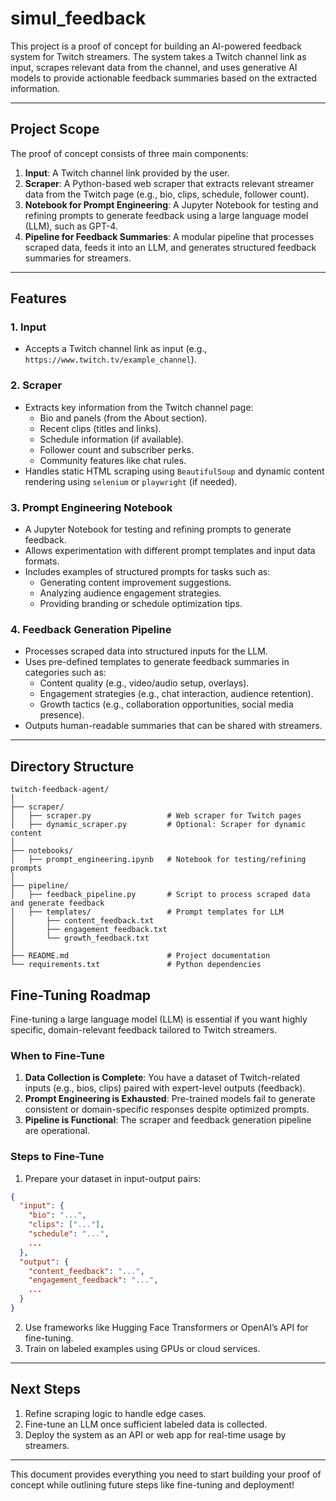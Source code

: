 # simul_feedback

This project is a proof of concept for building an AI-powered feedback system for Twitch streamers. The system takes a Twitch channel link as input, scrapes relevant data from the channel, and uses generative AI models to provide actionable feedback summaries based on the extracted information.

---

## **Project Scope**

The proof of concept consists of three main components:

1. **Input**: A Twitch channel link provided by the user.
2. **Scraper**: A Python-based web scraper that extracts relevant streamer data from the Twitch page (e.g., bio, clips, schedule, follower count).
3. **Notebook for Prompt Engineering**: A Jupyter Notebook for testing and refining prompts to generate feedback using a large language model (LLM), such as GPT-4.
4. **Pipeline for Feedback Summaries**: A modular pipeline that processes scraped data, feeds it into an LLM, and generates structured feedback summaries for streamers.

---

## **Features**

### **1. Input**
- Accepts a Twitch channel link as input (e.g., `https://www.twitch.tv/example_channel`).

### **2. Scraper**
- Extracts key information from the Twitch channel page:
  - Bio and panels (from the About section).
  - Recent clips (titles and links).
  - Schedule information (if available).
  - Follower count and subscriber perks.
  - Community features like chat rules.
- Handles static HTML scraping using `BeautifulSoup` and dynamic content rendering using `selenium` or `playwright` (if needed).

### **3. Prompt Engineering Notebook**
- A Jupyter Notebook for testing and refining prompts to generate feedback.
- Allows experimentation with different prompt templates and input data formats.
- Includes examples of structured prompts for tasks such as:
  - Generating content improvement suggestions.
  - Analyzing audience engagement strategies.
  - Providing branding or schedule optimization tips.

### **4. Feedback Generation Pipeline**
- Processes scraped data into structured inputs for the LLM.
- Uses pre-defined templates to generate feedback summaries in categories such as:
  - Content quality (e.g., video/audio setup, overlays).
  - Engagement strategies (e.g., chat interaction, audience retention).
  - Growth tactics (e.g., collaboration opportunities, social media presence).
- Outputs human-readable summaries that can be shared with streamers.

---

## **Directory Structure**

```
twitch-feedback-agent/
│
├── scraper/
│   ├── scraper.py                 # Web scraper for Twitch pages
│   ├── dynamic_scraper.py         # Optional: Scraper for dynamic content
│
├── notebooks/
│   ├── prompt_engineering.ipynb   # Notebook for testing/refining prompts
│
├── pipeline/
│   ├── feedback_pipeline.py       # Script to process scraped data and generate feedback
│   ├── templates/                 # Prompt templates for LLM
│       ├── content_feedback.txt
│       ├── engagement_feedback.txt
│       └── growth_feedback.txt
│
├── README.md                      # Project documentation
└── requirements.txt               # Python dependencies
```

## **Fine-Tuning Roadmap**

Fine-tuning a large language model (LLM) is essential if you want highly specific, domain-relevant feedback tailored to Twitch streamers.

### **When to Fine-Tune**
1. **Data Collection is Complete**: You have a dataset of Twitch-related inputs (e.g., bios, clips) paired with expert-level outputs (feedback).
2. **Prompt Engineering is Exhausted**: Pre-trained models fail to generate consistent or domain-specific responses despite optimized prompts.
3. **Pipeline is Functional**: The scraper and feedback generation pipeline are operational.

### **Steps to Fine-Tune**
1. Prepare your dataset in input-output pairs:
```json
{
  "input": {
    "bio": "...",
    "clips": ["..."],
    "schedule": "...",
    ...
  },
  "output": {
    "content_feedback": "...",
    "engagement_feedback": "...",
    ...
  }
}
```
2. Use frameworks like Hugging Face Transformers or OpenAI’s API for fine-tuning.
3. Train on labeled examples using GPUs or cloud services.

---

## **Next Steps**

1. Refine scraping logic to handle edge cases.
2. Fine-tune an LLM once sufficient labeled data is collected.
3. Deploy the system as an API or web app for real-time usage by streamers.

---

This document provides everything you need to start building your proof of concept while outlining future steps like fine-tuning and deployment!